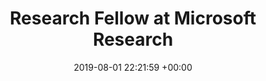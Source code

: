 ---
layout: post
categories: news
date: 2019-08-01 22:21:59 +00:00
title:  "Research Fellow at Microsoft Research"
titleurl: ""
important: ""
highlight: ""
summary: I explored deep learning theory for generative models at <a href="https://www.microsoft.com/en-us/research/academic-program/research-fellows-program-at-microsoft-research-india/testimonials/">Microsoft Research India</a>, advised by <a href="https://www.microsoft.com/en-us/research/people/amitdesh/">Amit Deshpande</a> and <a href="https://www.microsoft.com/en-us/research/people/navingo/">Navin Goyal</a>.
---